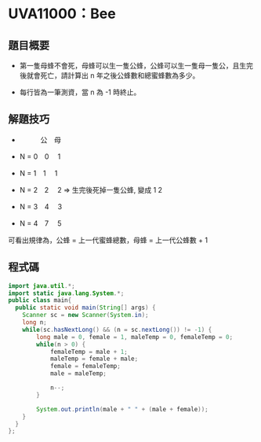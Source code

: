 # UVA11000：Bee

## 題目概要

- 第一隻母蜂不會死，母蜂可以生一隻公蜂，公蜂可以生一隻母一隻公，且生完後就會死亡，請計算出 n 年之後公蜂數和總蜜蜂數為多少。

- 每行皆為一筆測資，當 n 為 -1 時終止。

## 解題技巧

- 　　　公　母

- N = 0　0　  1

- N = 1　1　  1

- N = 2　2　  2  => 生完後死掉一隻公蜂, 變成 1 2

- N = 3　4　  3 

- N = 4　7　  5

可看出規律為，公蜂 = 上一代蜜蜂總數，母蜂 = 上一代公蜂數 + 1

## 程式碼

```java
import java.util.*;
import static java.lang.System.*;
public class main{
  public static void main(String[] args) {
    Scanner sc = new Scanner(System.in);
    long n;
    while(sc.hasNextLong() && (n = sc.nextLong()) != -1) {
        long male = 0, female = 1, maleTemp = 0, femaleTemp = 0;
        while(n > 0) {
            femaleTemp = male + 1;
            maleTemp = female + male;
            female = femaleTemp;
            male = maleTemp;

            n--;
        }

        System.out.println(male + " " + (male + female));
    }
  }
};
```
